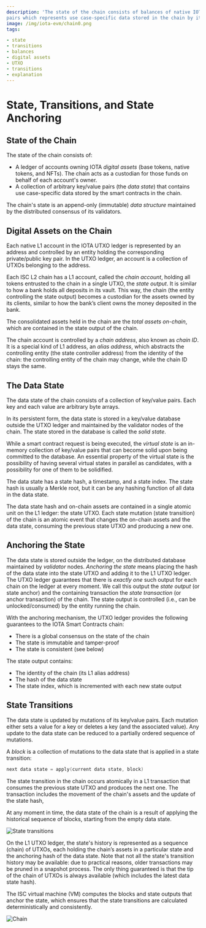 ```yaml
---
description: 'The state of the chain consists of balances of native IOTA digital assets and a collection of key/value
pairs which represents use case-specific data stored in the chain by its smart contracts outside the UTXO ledger.'
image: /img/iota-evm/chain0.png
tags:

- state
- transitions
- balances
- digital assets
- UTXO
- transitions
- explanation
---
```


# State, Transitions, and State Anchoring

## State of the Chain

The state of the chain consists of:

- A ledger of accounts owning IOTA _digital assets_ (base tokens, native tokens, and NFTs). The chain acts as a custodian
  for those funds on behalf of each account's owner.
- A collection of arbitrary key/value pairs (the _data state_) that contains use case-specific data stored by the smart
  contracts in the chain.

The chain's state is an append-only (immutable) _data structure_ maintained by the distributed consensus of its
validators.

## Digital Assets on the Chain

Each native L1 account in the IOTA UTXO ledger is represented by an address and controlled by an entity holding the
corresponding private/public key pair.
In the UTXO ledger, an account is a collection of UTXOs belonging to the address.

Each ISC L2 chain has a L1 account, called the _chain account_, holding all tokens entrusted to the chain in a single
UTXO, the _state output_.
It is similar to how a bank holds all deposits in its vault. This way, the chain (the entity controlling the state
output) becomes a custodian for the assets owned by its clients, similar to how the bank’s client owns the money
deposited in the bank.

The consolidated assets held in the chain are the _total assets on-chain_, which are contained in the state output of
the chain.

The chain account is controlled by a _chain address_, also known as _chain ID_.
It is a special kind of L1 address, an _alias address_, which abstracts the controlling entity (the state controller
address) from the identity of the chain: the controlling entity of the chain may change, while the chain ID stays the
same.

## The Data State

The data state of the chain consists of a collection of key/value pairs.
Each key and each value are arbitrary byte arrays.

In its persistent form, the data state is stored in a key/value database outside the UTXO ledger and maintained by the
validator nodes of the chain.
The state stored in the database is called the _solid state_.

While a smart contract request is being executed, the _virtual state_ is an in-memory collection of key/value pairs that
can become solid upon being committed to the database.
An essential property of the virtual state is the possibility of having several virtual states in parallel as
candidates, with a possibility for one of them to be solidified.

The data state has a state hash, a timestamp, and a state index.
The state hash is usually a Merkle root, but it can be any hashing function of all data in the data state.

The data state hash and on-chain assets are contained in a single atomic unit on the L1 ledger: the state UTXO.
Each state mutation (state transition) of the chain is an atomic event that changes the on-chain assets and the data
state, consuming the previous state UTXO and producing a new one.

## Anchoring the State

The data state is stored outside the ledger, on the distributed database maintained by _validator_ nodes.
_Anchoring the state_ means placing the hash of the data state into the state UTXO and adding it to the L1 UTXO ledger.
The UTXO ledger guarantees that there is _exactly one_ such output for each chain on the ledger at every moment.
We call this output the _state output_ (or state anchor) and the containing transaction the _state transaction_ (or
anchor transaction) of the chain.
The state output is controlled (i.e., can be unlocked/consumed) by the entity running the chain.

With the anchoring mechanism, the UTXO ledger provides the following guarantees to the IOTA Smart Contracts chain:

- There is a global consensus on the state of the chain
- The state is immutable and tamper-proof
- The state is consistent (see below)

The state output contains:

- The identity of the chain (its L1 alias address)
- The hash of the data state
- The state index, which is incremented with each new state output

## State Transitions

The data state is updated by mutations of its key/value pairs.
Each mutation either sets a value for a key or deletes a key (and the associated value).
Any update to the data state can be reduced to a partially ordered sequence of mutations.

A _block_ is a collection of mutations to the data state that is applied in a state transition:

```go
next data state = apply(current data state, block)
```

The state transition in the chain occurs atomically in a L1 transaction that consumes the previous state UTXO and
produces the next one. The transaction includes the movement of the chain's assets and the update of the state hash,

At any moment in time, the data state of the chain is a result of applying the historical sequence of blocks, starting
from the empty data state.

![State transitions](/img/iota-evm/chain0.png)

On the L1 UTXO ledger, the state's history is represented as a sequence (chain) of UTXOs, each holding the chain’s
assets in a particular state and the anchoring hash of the data state.
Note that not all the state's transition history may be available: due to practical reasons, older transactions may be
pruned in a snapshot process.
The only thing guaranteed is that the tip of the chain of UTXOs is always available (which includes the latest data
state hash).

The ISC virtual machine (VM) computes the blocks and state outputs that anchor the state, which ensures that the state
transitions are calculated deterministically and consistently.

![Chain](/img/iota-evm/chain1.png)
